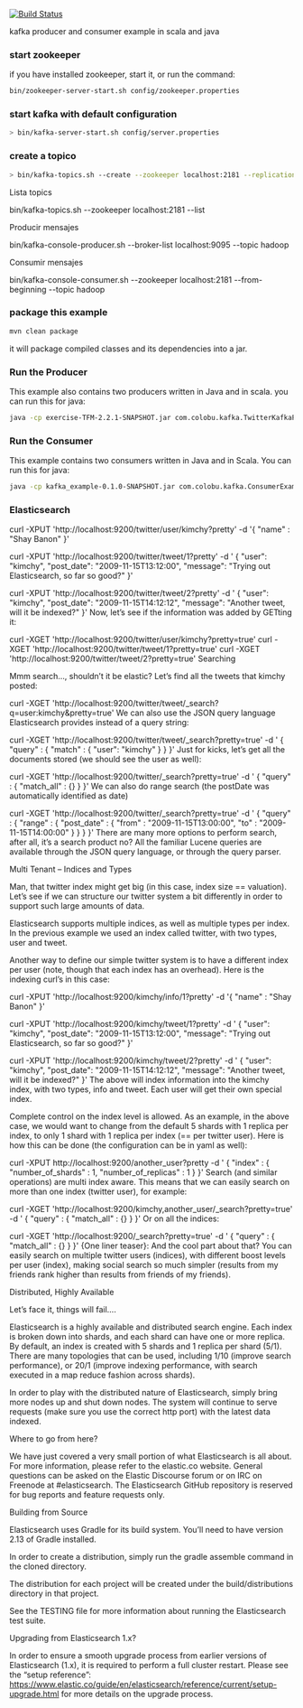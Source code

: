 [![Build Status](https://drone.io/github.com/smallnest/kafka-example-in-scala/status.png)](https://drone.io/github.com/smallnest/kafka-example-in-scala/latest)

kafka producer and consumer example in scala and java


### start zookeeper
if you have installed zookeeper, start it, or
run the command:
``` sh
bin/zookeeper-server-start.sh config/zookeeper.properties
```

### start kafka with default configuration
``` sh
> bin/kafka-server-start.sh config/server.properties
```

### create a topico
``` sh
> bin/kafka-topics.sh --create --zookeeper localhost:2181 --replication-factor 1 --partitions 10 --topic test_topic
```
Lista topics

bin/kafka-topics.sh --zookeeper localhost:2181 --list

Producir mensajes

bin/kafka-console-producer.sh --broker-list localhost:9095 --topic hadoop

Consumir mensajes

bin/kafka-console-consumer.sh --zookeeper localhost:2181 --from-beginning --topic hadoop

### package this example
``` sh
mvn clean package
```

it will package compiled classes and its dependencies into a jar.

### Run the Producer
This example also contains two producers written in Java and in scala.
you can run this for java:
``` sh
java -cp exercise-TFM-2.2.1-SNAPSHOT.jar com.colobu.kafka.TwitterKafkaProducer 10000 topic_master localhost:9092
```

### Run the Consumer
This example contains two consumers written in Java and in Scala.
You can run this for java:
``` sh
java -cp kafka_example-0.1.0-SNAPSHOT.jar com.colobu.kafka.ConsumerExample localhost:2181 group1 test_topic 10 0
```


### Elasticsearch

curl -XPUT 'http://localhost:9200/twitter/user/kimchy?pretty' -d '{ "name" : "Shay Banon" }'

curl -XPUT 'http://localhost:9200/twitter/tweet/1?pretty' -d '
{
    "user": "kimchy",
    "post_date": "2009-11-15T13:12:00",
    "message": "Trying out Elasticsearch, so far so good?"
}'

curl -XPUT 'http://localhost:9200/twitter/tweet/2?pretty' -d '
{
    "user": "kimchy",
    "post_date": "2009-11-15T14:12:12",
    "message": "Another tweet, will it be indexed?"
}'
Now, let’s see if the information was added by GETting it:

curl -XGET 'http://localhost:9200/twitter/user/kimchy?pretty=true'
curl -XGET 'http://localhost:9200/twitter/tweet/1?pretty=true'
curl -XGET 'http://localhost:9200/twitter/tweet/2?pretty=true'
Searching

Mmm search…, shouldn’t it be elastic?
Let’s find all the tweets that kimchy posted:

curl -XGET 'http://localhost:9200/twitter/tweet/_search?q=user:kimchy&pretty=true'
We can also use the JSON query language Elasticsearch provides instead of a query string:

curl -XGET 'http://localhost:9200/twitter/tweet/_search?pretty=true' -d '
{
    "query" : {
        "match" : { "user": "kimchy" }
    }
}'
Just for kicks, let’s get all the documents stored (we should see the user as well):

curl -XGET 'http://localhost:9200/twitter/_search?pretty=true' -d '
{
    "query" : {
        "match_all" : {}
    }
}'
We can also do range search (the postDate was automatically identified as date)

curl -XGET 'http://localhost:9200/twitter/_search?pretty=true' -d '
{
    "query" : {
        "range" : {
            "post_date" : { "from" : "2009-11-15T13:00:00", "to" : "2009-11-15T14:00:00" }
        }
    }
}'
There are many more options to perform search, after all, it’s a search product no? All the familiar Lucene queries are available through the JSON query language, or through the query parser.

Multi Tenant – Indices and Types

Man, that twitter index might get big (in this case, index size == valuation). Let’s see if we can structure our twitter system a bit differently in order to support such large amounts of data.

Elasticsearch supports multiple indices, as well as multiple types per index. In the previous example we used an index called twitter, with two types, user and tweet.

Another way to define our simple twitter system is to have a different index per user (note, though that each index has an overhead). Here is the indexing curl’s in this case:

curl -XPUT 'http://localhost:9200/kimchy/info/1?pretty' -d '{ "name" : "Shay Banon" }'

curl -XPUT 'http://localhost:9200/kimchy/tweet/1?pretty' -d '
{
    "user": "kimchy",
    "post_date": "2009-11-15T13:12:00",
    "message": "Trying out Elasticsearch, so far so good?"
}'

curl -XPUT 'http://localhost:9200/kimchy/tweet/2?pretty' -d '
{
    "user": "kimchy",
    "post_date": "2009-11-15T14:12:12",
    "message": "Another tweet, will it be indexed?"
}'
The above will index information into the kimchy index, with two types, info and tweet. Each user will get their own special index.

Complete control on the index level is allowed. As an example, in the above case, we would want to change from the default 5 shards with 1 replica per index, to only 1 shard with 1 replica per index (== per twitter user). Here is how this can be done (the configuration can be in yaml as well):

curl -XPUT http://localhost:9200/another_user?pretty -d '
{
    "index" : {
        "number_of_shards" : 1,
        "number_of_replicas" : 1
    }
}'
Search (and similar operations) are multi index aware. This means that we can easily search on more than one
index (twitter user), for example:

curl -XGET 'http://localhost:9200/kimchy,another_user/_search?pretty=true' -d '
{
    "query" : {
        "match_all" : {}
    }
}'
Or on all the indices:

curl -XGET 'http://localhost:9200/_search?pretty=true' -d '
{
    "query" : {
        "match_all" : {}
    }
}'
{One liner teaser}: And the cool part about that? You can easily search on multiple twitter users (indices), with different boost levels per user (index), making social search so much simpler (results from my friends rank higher than results from friends of my friends).

Distributed, Highly Available

Let’s face it, things will fail….

Elasticsearch is a highly available and distributed search engine. Each index is broken down into shards, and each shard can have one or more replica. By default, an index is created with 5 shards and 1 replica per shard (5/1). There are many topologies that can be used, including 1/10 (improve search performance), or 20/1 (improve indexing performance, with search executed in a map reduce fashion across shards).

In order to play with the distributed nature of Elasticsearch, simply bring more nodes up and shut down nodes. The system will continue to serve requests (make sure you use the correct http port) with the latest data indexed.

Where to go from here?

We have just covered a very small portion of what Elasticsearch is all about. For more information, please refer to the elastic.co website. General questions can be asked on the Elastic Discourse forum or on IRC on Freenode at #elasticsearch. The Elasticsearch GitHub repository is reserved for bug reports and feature requests only.

Building from Source

Elasticsearch uses Gradle for its build system. You’ll need to have version 2.13 of Gradle installed.

In order to create a distribution, simply run the gradle assemble command in the cloned directory.

The distribution for each project will be created under the build/distributions directory in that project.

See the TESTING file for more information about
running the Elasticsearch test suite.

Upgrading from Elasticsearch 1.x?

In order to ensure a smooth upgrade process from earlier versions of
Elasticsearch (1.x), it is required to perform a full cluster restart. Please
see the “setup reference”:
https://www.elastic.co/guide/en/elasticsearch/reference/current/setup-upgrade.html
for more details on the upgrade process.

